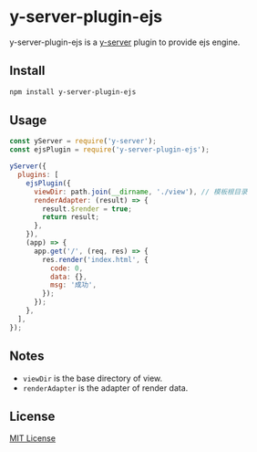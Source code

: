 # y-server-plugin-ejs

y-server-plugin-ejs is a [y-server](https://github.com/yued-fe/y-server) plugin to provide ejs engine.

## Install

```bash
npm install y-server-plugin-ejs
```

## Usage

```javascript
const yServer = require('y-server');
const ejsPlugin = require('y-server-plugin-ejs');

yServer({
  plugins: [
    ejsPlugin({
      viewDir: path.join(__dirname, './view'), // 模板根目录
      renderAdapter: (result) => {
        result.$render = true;
        return result;
      },
    }),
    (app) => {
      app.get('/', (req, res) => {
        res.render('index.html', {
          code: 0,
          data: {},
          msg: '成功',
        });
      });
    },
  ],
});
```

## Notes

* `viewDir` is the base directory of view.
* `renderAdapter` is the adapter of render data.

## License

[MIT License](http://en.wikipedia.org/wiki/MIT_License)
